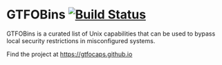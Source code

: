 # GTFOBins [![Build Status][]][travis]

[Build Status]: https://travis-ci.com/GTFOBins/GTFOBins.github.io.svg?branch=master
[travis]: https://travis-ci.com/GTFOBins/GTFOBins.github.io

GTFOBins is a curated list of Unix capabilities that can be used to bypass local security restrictions in misconfigured systems.

Find the project at https://gtfocaps.github.io
